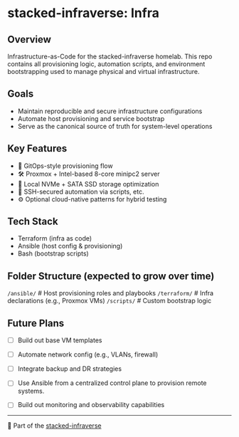# stacked-infraverse: Infra

## Overview
Infrastructure-as-Code for the stacked-infraverse homelab. This repo contains all provisioning logic,
automation scripts, and environment bootstrapping used to manage physical and virtual infrastructure.

## Goals
- Maintain reproducible and secure infrastructure configurations
- Automate host provisioning and service bootstrap
- Serve as the canonical source of truth for system-level operations

## Key Features
- 🔁 GitOps-style provisioning flow
- 🛠️ Proxmox + Intel-based 8-core minipc2 server
- 💾 Local NVMe + SATA SSD storage optimization
- 🔐 SSH-secured automation via scripts, etc.
- ⚙️ Optional cloud-native patterns for hybrid testing

## Tech Stack
- Terraform (infra as code)
- Ansible (host config & provisioning)
- Bash (bootstrap scripts)

## Folder Structure (expected to grow over time)
`/ansible/` # Host provisioning roles and playbooks
`/terraform/` # Infra declarations (e.g., Proxmox VMs)
`/scripts/` # Custom bootstrap logic

## Future Plans
- [ ] Build out base VM templates
- [ ] Automate network config (e.g., VLANs, firewall)
- [ ] Integrate backup and DR strategies
- [ ] Use Ansible from a centralized control plane to provision remote systems.
- [ ] Build out monitoring and observability capabilities


---

🔗 Part of the [stacked-infraverse](https://github.com/stacked-infraverse)

